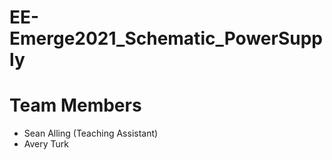 # EE-Emerge2021_Schematic_PowerSupply

# Team Members
* Sean Alling (Teaching Assistant)
* Avery Turk

